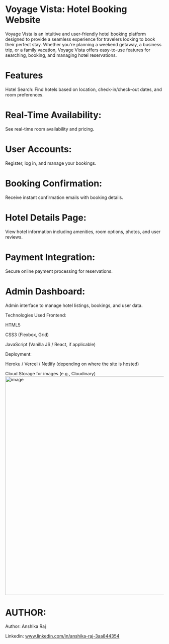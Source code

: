 # Voyage Vista: Hotel Booking Website

Voyage Vista is an intuitive and user-friendly hotel booking platform designed to provide a seamless experience for travelers looking to book their perfect stay. Whether you're planning a weekend getaway, a business trip, or a family vacation, Voyage Vista offers easy-to-use features for searching, booking, and managing hotel reservations.

# Features
Hotel Search: Find hotels based on location, check-in/check-out dates, and room preferences.

# Real-Time Availability:
See real-time room availability and pricing.

# User Accounts:
Register, log in, and manage your bookings.

# Booking Confirmation:
Receive instant confirmation emails with booking details.

# Hotel Details Page: 
View hotel information including amenities, room options, photos, and user reviews.

# Payment Integration: 
Secure online payment processing for reservations.

# Admin Dashboard: 
Admin interface to manage hotel listings, bookings, and user data.

Technologies Used
Frontend:

HTML5

CSS3 (Flexbox, Grid)

JavaScript (Vanilla JS / React, if applicable)

Deployment:

Heroku / Vercel / Netlify (depending on where the site is hosted)

Cloud Storage for images (e.g., Cloudinary)
<img width="1454" height="697" alt="image" src="https://github.com/user-attachments/assets/ca624361-ab8b-4e18-b4fa-56de3b15e5f9" />
# AUTHOR:
Author: Anshika Raj

Linkedin: www.linkedin.com/in/anshika-raj-3aa844354
